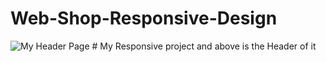 # Web-Shop-Responsive-Design
<img src="/images/girlsonswing.jpg.png" alt="My Header Page"/>
# My Responsive project and above is the Header of it
